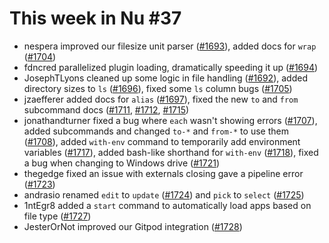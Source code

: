 # This week in Nu #37

- nespera improved our filesize unit parser ([#1693](https://github.com/nushell/nushell/pull/1693)), added docs for `wrap` ([#1704](https://github.com/nushell/nushell/pull/1704))
- fdncred parallelized plugin loading, dramatically speeding it up ([#1694](https://github.com/nushell/nushell/pull/1694))
- JosephTLyons cleaned up some logic in file handling ([#1692](https://github.com/nushell/nushell/pull/1692)), added directory sizes to `ls` ([#1696](https://github.com/nushell/nushell/pull/1696)), fixed some `ls` column bugs ([#1705](https://github.com/nushell/nushell/pull/1705))
- jzaefferer added docs for `alias` ([#1697](https://github.com/nushell/nushell/pull/1697)), fixed the new `to` and `from` subcommand docs ([#1711](https://github.com/nushell/nushell/pull/1711), [#1712](https://github.com/nushell/nushell/pull/1712), [#1715](https://github.com/nushell/nushell/pull/1715))
- jonathandturner fixed a bug where `each` wasn't showing errors ([#1707](https://github.com/nushell/nushell/pull/1707)), added subcommands and changed `to-*` and `from-*` to use them ([#1708](https://github.com/nushell/nushell/pull/1708)), added `with-env` command to temporarily add environment variables ([#1717](https://github.com/nushell/nushell/pull/1717)), added bash-like shorthand for `with-env` ([#1718](https://github.com/nushell/nushell/pull/1718)), fixed a bug when changing to Windows drive ([#1721](https://github.com/nushell/nushell/pull/1721))
- thegedge fixed an issue with externals closing gave a pipeline error ([#1723](https://github.com/nushell/nushell/pull/1723))
- andrasio renamed `edit` to `update` ([#1724](https://github.com/nushell/nushell/pull/1724)) and `pick` to `select` ([#1725](https://github.com/nushell/nushell/pull/1725))
- 1ntEgr8 added a `start` command to automatically load apps based on file type ([#1727](https://github.com/nushell/nushell/pull/1727))
- JesterOrNot improved our Gitpod integration ([#1728](https://github.com/nushell/nushell/pull/1728))